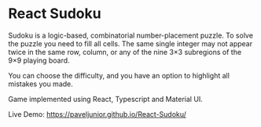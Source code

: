 # React Sudoku

Sudoku is a logic-based, combinatorial number-placement puzzle. To solve the puzzle
you need to fill all cells. The same single integer may not appear twice in the same row, column, or any of the 
nine 3×3 subregions of the 9×9 playing board. 

You can choose the difficulty, and you have an option 
to highlight all mistakes you made.

Game implemented using React, Typescript and Material UI.

Live Demo: https://paveljunior.github.io/React-Sudoku/
